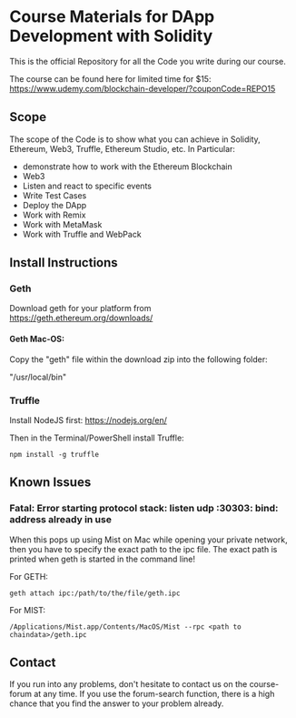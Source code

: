 # Course Materials for DApp Development with Solidity
This is the official Repository for all the Code you write during our course.

The course can be found here for limited time for $15: https://www.udemy.com/blockchain-developer/?couponCode=REPO15

## Scope
The scope of the Code is to show what you can achieve in Solidity, Ethereum, Web3, Truffle, Ethereum Studio, etc. In Particular:

* demonstrate how to work with the Ethereum Blockchain 
* Web3 
* Listen and react to specific events
* Write Test Cases
* Deploy the DApp
* Work with Remix
* Work with MetaMask
* Work with Truffle and WebPack

## Install Instructions

### Geth
Download geth for your platform from https://geth.ethereum.org/downloads/

#### Geth Mac-OS:
Copy the "geth" file within the download zip into the following folder:

"/usr/local/bin"

### Truffle
Install NodeJS first: https://nodejs.org/en/

Then in the Terminal/PowerShell install Truffle:
```
npm install -g truffle
```

## Known Issues

### Fatal: Error starting protocol stack: listen udp :30303: bind: address already in use
When this pops up using Mist on Mac while opening your private network, then you have to specify the exact path to the ipc file. The exact path is printed when geth is started in the command line!

For GETH:
```
geth attach ipc:/path/to/the/file/geth.ipc
```

For MIST:
```
/Applications/Mist.app/Contents/MacOS/Mist --rpc <path to chaindata>/geth.ipc
```

## Contact
If you run into any problems, don't hesitate to contact us on the course-forum at any time. If you use the forum-search function, there is a high chance that you find the answer to your problem already.
